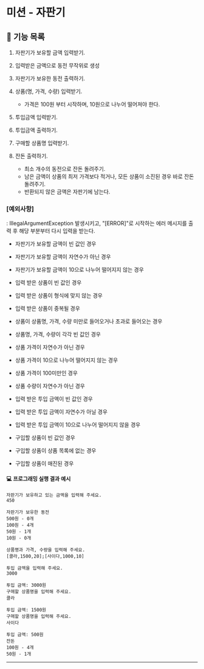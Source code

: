 # 미션 - 자판기

## 🚀 기능 목록
1. 자판기가 보유할 금액 입력받기. 
   

2. 입력받은 금액으로 동전 무작위로 생성 
   

3. 자판기가 보유한 동전 출력하기. 
   

4. 상품(명, 가격, 수량) 입력받기. 
    - 가격은 100원 부터 시작하며, 10원으로 나누어 떨어져야 한다. 


5. 투입금액 입력받기.


6. 투입금액 출력하기. 
   

7. 구매할 상품명 입력받기.


8. 잔돈 출력하기.
   - 최소 개수의 동전으로 잔돈 돌려주기.    
   - 남은 금액이 상품의 최저 가격보다 적거나, 모든 상품이 소진된 경우 바로 잔돈 돌려주기. 
   - 반환되지 않은 금액은 자판기에 남는다. 

### [예외사항]
: IllegalArgumentException 발생시키고, "[ERROR]"로 시작하는 에러 메시지를 출력 후 해당 부분부터 다시 입력을 받는다.

-  자판기가 보유할 금액이 빈 값인 경우
-  자판기가 보유할 금액이 자연수가 아닌 경우     
-  자판기가 보유할 금액이 10으로 나누어 떨어지지 않는 경우
   


-  입력 받은 상품이 빈 값인 경우  
-  입력 받은 상품이 형식에 맞지 않는 경우
-  입력 받은 상품이 중복될 경우
   

-  상품이 상품명, 가격, 수량 미만로 들어오거나 초과로 들어오는 경우
-  상품명, 가격, 수량이 각각 빈 값인 경우
-  상품 가격이 자연수가 아닌 경우  
-  상품 가격이 10으로 나누어 떨어지지 않는 경우
-  상품 가격이 100미만인 경우  
-  상품 수량이 자연수가 아닌 경우  



- 입력 받은 투입 금액이 빈 값인 경우 
- 입력 받은 투입 금액이 자연수가 아닐 경우  
- 입력 받은 투입 금액이 10으로 나누어 떨어지지 않을 경우  


- 구입할 상품이 빈 값인 경우 
- 구입할 상품이 상품 목록에 없는 경우
- 구입할 상품이 매진된 경우 

#### 💻 프로그래밍 실행 결과 예시

```
자판기가 보유하고 있는 금액을 입력해 주세요.
450

자판기가 보유한 동전
500원 - 0개
100원 - 4개
50원 - 1개
10원 - 0개

상품명과 가격, 수량을 입력해 주세요.
[콜라,1500,20];[사이다,1000,10]

투입 금액을 입력해 주세요.
3000

투입 금액: 3000원
구매할 상품명을 입력해 주세요.
콜라

투입 금액: 1500원
구매할 상품명을 입력해 주세요.
사이다

투입 금액: 500원
잔돈
100원 - 4개
50원 - 1개
```

---